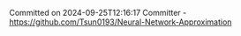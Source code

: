 Committed on 2024-09-25T12:16:17 
Committer - https://github.com/Tsun0193/Neural-Network-Approximation